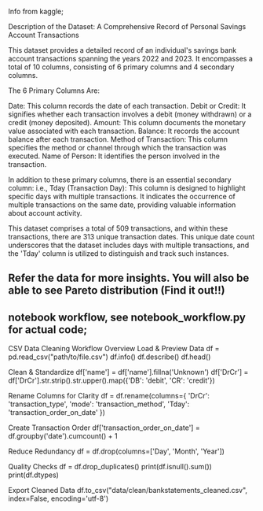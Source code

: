Info from kaggle; 

Description of the Dataset: A Comprehensive Record of Personal Savings Account Transactions

This dataset provides a detailed record of an individual's savings bank account transactions spanning the years 2022 and 2023.
It encompasses a total of 10 columns, consisting of 6 primary columns and 4 secondary columns.

The 6 Primary Columns Are:

Date:                   This column records the date of each transaction.
Debit or Credit:        It signifies whether each transaction involves a debit (money withdrawn) or a credit (money deposited).
Amount:                 This column documents the monetary value associated with each transaction.
Balance:                It records the account balance after each transaction.
Method of Transaction:  This column specifies the method or channel through which the transaction was executed.
Name of Person:         It identifies the person involved in the transaction.

In addition to these primary columns, there is an essential secondary column:
i.e., Tday (Transaction Day): This column is designed to highlight specific days with multiple transactions.
It indicates the occurrence of multiple transactions on the same date, providing valuable information about account activity.

This dataset comprises a total of 509 transactions, and within these transactions, there are 313 unique transaction dates.
This unique date count underscores that the dataset includes days with multiple transactions, and the 'Tday' column is utilized to distinguish and track such instances.

Refer the data for more insights.
You will also be able to see Pareto distribution (Find it out!!)
-----------------------------------------------------------------------------------------------------
notebook workflow, see notebook_workflow.py for actual code;
-----------------------------------------------------------------------------------------------------

CSV Data Cleaning Workflow Overview
Load & Preview Data
df = pd.read_csv("path/to/file.csv")
df.info()
df.describe()
df.head()

Clean & Standardize
df['name'] = df['name'].fillna('Unknown')
df['DrCr'] = df['DrCr'].str.strip().str.upper().map({'DB': 'debit', 'CR': 'credit'})

Rename Columns for Clarity
df = df.rename(columns={
'DrCr': 'transaction_type',
'mode': 'transaction_method',
'Tday': 'transaction_order_on_date'
})

Create Transaction Order
df['transaction_order_on_date'] = df.groupby('date').cumcount() + 1

Reduce Redundancy
df = df.drop(columns=['Day', 'Month', 'Year'])

Quality Checks
df = df.drop_duplicates()
print(df.isnull().sum())
print(df.dtypes)

Export Cleaned Data
df.to_csv("data/clean/bankstatements_cleaned.csv", index=False, encoding='utf-8')

